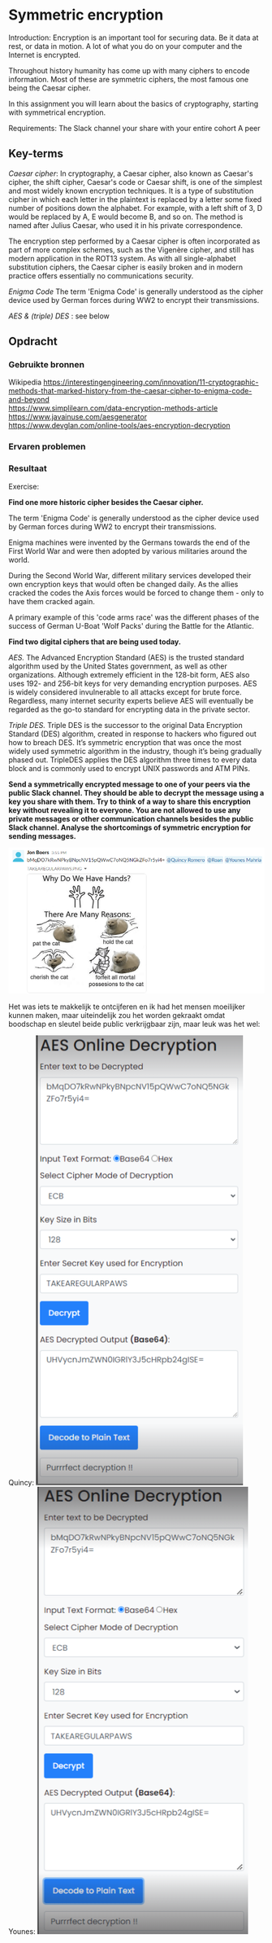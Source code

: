 # Symmetric encryption

Introduction:
Encryption is an important tool for securing data. Be it data at rest, or data in motion. A lot of what you do on your computer and the Internet is encrypted.

Throughout history humanity has come up with many ciphers to encode information. Most of these are symmetric ciphers, the most famous one being the Caesar cipher.

In this assignment you will learn about the basics of cryptography, starting with symmetrical encryption.

Requirements:
The Slack channel your share with your entire cohort
A peer

## Key-terms

*Caesar cipher*: In cryptography, a Caesar cipher, also known as Caesar's cipher, the shift cipher, Caesar's code or Caesar shift, is one of the simplest and most widely known encryption techniques. It is a type of substitution cipher in which each letter in the plaintext is replaced by a letter some fixed number of positions down the alphabet. For example, with a left shift of 3, D would be replaced by A, E would become B, and so on. The method is named after Julius Caesar, who used it in his private correspondence.

The encryption step performed by a Caesar cipher is often incorporated as part of more complex schemes, such as the Vigenère cipher, and still has modern application in the ROT13 system. As with all single-alphabet substitution ciphers, the Caesar cipher is easily broken and in modern practice offers essentially no communications security.

*Enigma Code* The term 'Enigma Code' is generally understood as the cipher device used by German forces during WW2 to encrypt their transmissions.

*AES & (triple) DES* : see below



## Opdracht
### Gebruikte bronnen

Wikipedia
https://interestingengineering.com/innovation/11-cryptographic-methods-that-marked-history-from-the-caesar-cipher-to-enigma-code-and-beyond  
https://www.simplilearn.com/data-encryption-methods-article
https://www.javainuse.com/aesgenerator  
https://www.devglan.com/online-tools/aes-encryption-decryption


### Ervaren problemen

### Resultaat

Exercise:

**Find one more historic cipher besides the Caesar cipher.**

The term 'Enigma Code' is generally understood as the cipher device used by German forces during WW2 to encrypt their transmissions.

Enigma machines were invented by the Germans towards the end of the First World War and were then adopted by various militaries around the world. 

During the Second World War, different military services developed their own encryption keys that would often be changed daily. As the allies cracked the codes the Axis forces would be forced to change them - only to have them cracked again.

A primary example of this 'code arms race' was the different phases of the success of German U-Boat 'Wolf Packs' during the Battle for the Atlantic.

**Find two digital ciphers that are being used today.**

*AES.* The Advanced Encryption Standard (AES) is the trusted standard algorithm used by the United States government, as well as other organizations. Although extremely efficient in the 128-bit form, AES also uses 192- and 256-bit keys for very demanding encryption purposes. AES is widely considered invulnerable to all attacks except for brute force. Regardless, many internet security experts believe AES will eventually be regarded as the go-to standard for encrypting data in the private sector.

*Triple DES.* Triple DES is the successor to the original Data Encryption Standard (DES) algorithm, created in response to hackers who figured out how to breach DES. It’s symmetric encryption that was once the most widely used symmetric algorithm in the industry, though it’s being gradually phased out. TripleDES applies the DES algorithm three times to every data block and is commonly used to encrypt UNIX passwords and ATM PINs.

**Send a symmetrically encrypted message to one of your peers via the public Slack channel. They should be able to decrypt the message using a key you share with them. Try to think of a way to share this encryption key without revealing it to everyone. You are not allowed to use any private messages or other communication channels besides the public Slack channel. Analyse the shortcomings of symmetric encryption for sending messages.**

![Alt text](../00_includes/Week3/SEC-04.1.PNG)

Het was iets te makkelijk te ontcijferen en ik had het mensen moeilijker kunnen maken, maar uiteindelijk zou het worden gekraakt omdat boodschap en sleutel beide public verkrijgbaar zijn, maar leuk was het wel:  

Quincy:
![Alt text](../00_includes/Week3/SEC-04.2.PNG)  
Younes:
![Alt text](../00_includes/Week3/SEC-04.3.PNG)